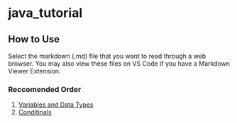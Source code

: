 # java_tutorial

## How to Use

Select the markdown (.md) file that you want to read through a web browser. You may also view these files on VS Code if you have a Markdown Viewer Extension.

### Reccomended Order

1. [Variables and Data Types](https://github.com/frc-emotion/java_tutorial/blob/main/variables_data_types.md)
2. [Conditinals](https://github.com/frc-emotion/java_tutorial/blob/main/conditionals.md)
